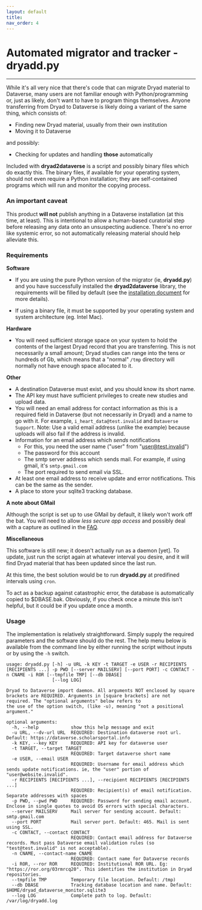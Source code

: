 ```yaml
---
layout: default
title:  
nav_order: 4
---
```


# Automated migrator and tracker - **dryadd.py**

---

While it's all very nice that there's code that can migrate Dryad material to Dataverse, many users are not familiar enough with Python/programming or, just as likely, don't want to have to program things themselves. Anyone transferring from Dryad to Dataverse is likely doing a variant of the same thing, which consists of:

* Finding new Dryad material, usually from their own institution
* Moving it to Dataverse

and possibly: 

* Checking for updates and handling **those** automatically

Included with **dryad2dataverse** is a script and possibly binary files which do exactly this. The binary files, if available for your operating system, should not even require a Python installation; they are self-contained programs which will run and monitor the copying process.

### An important caveat

This product **will not** publish anything in a Dataverse installation (at this time, at least). This is intentional to allow a human-based curatorial step before releasing any data onto an unsuspecting audience. There's no error like systemic error, so not automatically releasing material should help alleviate this.

### Requirements

**Software**

* If you are using the pure Python version of the migrator (ie, **dryadd.py**) and you have successfully installed the **dryad2dataverse** library, the requirements will be filled by default (see the [installation document](installation.md) for more details).

* If using a binary file, it must be supported by your operating system and system architecture (eg. Intel Mac).

**Hardware**

* You will need sufficient storage space on your system to hold the contents of the largest Dryad record that you are transferring. This is not necessarily a small amount; Dryad studies can range into the tens or hundreds of Gb, which means that a "normal" `/tmp` directory will normally not have enough space allocated to it.

**Other**

* A destination Dataverse must exist, and you should know its short name.
* The API key must have sufficient privileges to create new studies and upload data.
* You will need an email address for contact information as this is a required field in Dataverse (but not necessarily in Dryad) and a name to go with it. For example, `i_heart_data@test.invalid` and `Dataverse Support`. Note: Use a valid email address (unlike the example) because uploads will also fail if the address is invalid.
* Information for an email address which *sends* notifications
	* For this, you need the user name ("user" from "user@test.invalid")
	* The password for this account
	* The smtp server address which sends mail. For example, if using gmail, it's `smtp.gmail.com`
	* The port required to send email via SSL.
* At least one email address to receive update and error notifications. This can be the same as the sender.
* A place to store your sqlite3 tracking database.

**A note about GMail**

Although the script is set up to use GMail by default, it likely won't work off the bat. You will need to allow _less secure app access_ and possibly deal with a capture as outlined in the [FAQ](faq.md).


**Miscellaneous**

This software is still new; it doesn't actually run as a daemon [yet]. To update, just run the script again at whatever interval you desire, and it will find Dryad material that has been updated since the last run.

At this time, the best solution would be to run **dryadd.py** at predifined intervals using `cron`.

To act as a backup against catastrophic error, the database is automatically copied to $DBASE.bak. Obviously, if you check once a minute this isn't helpful, but it could be if you update once a month.


### Usage

The implementation is relatively straightforward. Simply supply the required parameters and the software should do the rest. The help menu below is available from the command line by either running the script without inputs or by using the `-h` switch.


```
usage: dryadd.py [-h] -u URL -k KEY -t TARGET -e USER -r RECIPIENTS [RECIPIENTS ...] -p PWD [--server MAILSERV] [--port PORT] -c CONTACT -n CNAME -i ROR [--tmpfile TMP] [--db DBASE]
                 [--log LOG]

Dryad to Dataverse import daemon. All arguments NOT enclosed by square brackets are REQUIRED. Arguments in [square brackets] are not required. The "optional arguments" below refers to
the use of the option switch, (like -u), meaning "not a positional argument."

optional arguments:
  -h, --help            show this help message and exit
  -u URL, --dv-url URL  REQUIRED: Destination dataverse root url. Default: https://dataverse.scholarsportal.info
  -k KEY, --key KEY     REQUIRED: API key for dataverse user
  -t TARGET, --target TARGET
                        REQUIRED: Target dataverse short name
  -e USER, --email USER
                        REQUIRED: Username for email address which sends update notifications. ie, the "user" portion of "user@website.invalid".
  -r RECIPIENTS [RECIPIENTS ...], --recipient RECIPIENTS [RECIPIENTS ...]
                        REQUIRED: Recipient(s) of email notification. Separate addresses with spaces
  -p PWD, --pwd PWD     REQUIRED: Password for sending email account. Enclose in single quotes to avoid OS errors with special characters.
  --server MAILSERV     Mail server for sending account. Default: smtp.gmail.com
  --port PORT           Mail server port. Default: 465. Mail is sent using SSL.
  -c CONTACT, --contact CONTACT
                        REQUIRED: Contact email address for Dataverse records. Must pass Dataverse email validation rules (so "test@test.invalid" is not acceptable).
  -n CNAME, --contact-name CNAME
                        REQUIRED: Contact name for Dataverse records
  -i ROR, --ror ROR     REQUIRED: Institutional ROR URL. Eg: "https://ror.org/03rmrcq20". This identifies the institution in Dryad repositories.
  --tmpfile TMP         Temporary file location. Default: /tmp)
  --db DBASE            Tracking database location and name. Default: $HOME/dryad_dataverse_monitor.sqlite3
  --log LOG             Complete path to log. Default: /var/log/dryadd.log
```
